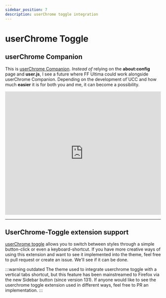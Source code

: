 ```yaml
---
sidebar_position: 7
description: userChrome toggle integration
---
```


# userChrome Toggle

## userChrome Companion

This is [userChrome Companion](https://github.com/soulhotel/userChrome-Companion). *Instead of* relying on the **about:config** page and **user.js**, I see a future where FF Ultima could work alongside userChrome Companion. Depending on the development of`UCC and how much **easier** it is for both you and me, it can become a possibility.

<iframe width="100%" height="400" src="https://www.youtube.com/embed/Mz7gmYP2_1A?si=yFXIz28cHv5bEj-z" title="YouTube video player" frameborder="0" allow="accelerometer; autoplay; clipboard-write; encrypted-media; gyroscope; picture-in-picture; web-share" referrerpolicy="strict-origin-when-cross-origin" allowfullscreen></iframe>

<!--
https://github.com/user-attachments/assets/3aeadb12-dd2a-403b-a31f-0cb5784489ba
###### Full 4k Video uncropped on [Youtube](https://www.youtube.com/watch?v=Mz7gmYP2_1A&list=PLTVs0Y4lTV56Kapji1pVjMsMqE6PAHwzl&index=1) -->

---

## UserChrome-Toggle extension support

[userChrome toggle](https://addons.mozilla.org/en-US/firefox/addon/userchrome-toggle/) allows you to switch between styles through a simple button-click or even a keyboard-shortcut. If you have more creative ways of using this extension and want to see it implemented into the theme, feel free to pull request or create an issue. We'll see if it can be done.

:::warning outdated
The theme used to integrate userchrome toggle with a vertical tabs shortcut, but this feature has been mainstreamed to Firefox via the new Sidebar button (since version 131). If anyone would like to see the userchrome toggle extension used in different ways, feel free to PR an implementation.
:::
